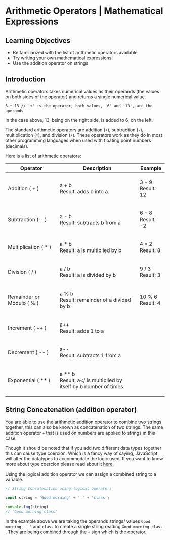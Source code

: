 # Arithmetic Operators | Mathematical Expressions

## Learning Objectives

* Be familiarized with the list of arithmetic operators available
* Try writing your own mathematical expressions!
* Use the addition operator on strings

## Introduction

Arithmetic operators takes numerical values as their operands (the values on both sides of the operator) and returns a single numerical value.

`6 + 13 // '+' is the operator; both values, '6' and '13', are the operands`

In the case above, 13, being on the right side, is added to 6, on the left.

The standard arithmetic operators are addition (`+`), subtraction (`-`), multiplication (`*`), and division (`/`). These operators work as they do in most other programming languages when used with floating point numbers (decimals).

Here is a list of arithmetic operators:

| Operator                  | Description                                                                                                                  | Example                                              |
| ------------------------- | ---------------------------------------------------------------------------------------------------------------------------- | ---------------------------------------------------- |
| Addition ( + )            | <p>a + b<br>Result: adds b into a.</p>                                   | <p>3 + 9<br>Result: 12</p> |
| Subtraction ( - )         | <p>a - b<br>Result: subtracts b from a</p>                                            | <p>6 - 8<br>Result: -2</p> |
| Multiplication ( * )     | <p>a * b<br>Result: a is multiplied by b</p>                                          | <p>4 * 2<br>Result: 8</p>               |
| Division ( / )            | <p>a / b<br>Result: a is divided by b</p>                                             | <p>9 / 3<br>Result: 3</p>  |
| Remainder or Modulo ( % ) | <p>a % b<br>Result: remainder of a divided by b</p>                                   | <p>10 % 6<br>Result: 4</p> |
| Increment ( ++ )          | <p>a++<br>Result: adds 1 to a</p>                                                     |                                                      |
| Decrement ( -- )          | <p>a--<br>Result: subtracts 1 from a</p>                                                           |                                                      |
| Exponential ( ** )      | <p>a ** b<br>Result: a</ is multiplied by itself by b number of times.</p> |                                                      |

## String Concatenation (addition operator)

You are able to use the arithmetic addition operator to combine two strings together, this can also be known as concatenation of two strings. The same addition operator `+`  that is used on numbers are applied to strings in this case.

Though it should be noted that if you add two different data types together this can cause type coercion. Which is a fancy way of saying, JavaScript will alter the datatypes to accommodate the logic used. If you want to know more about type coercion please read about it [here.](https://www.geeksforgeeks.org/what-is-type-coercion-in-javascript/)

Using the logical addition operator we can assign a combined string to a variable.

```javascript
// String Concatenation using logical operators

const string = 'Good morning' + ' ' + 'class';

console.log(string)
// 'Good morning class'

```

In the example above we are taking the operands strings/ values  `Good morning` ,  `' '`   and  `class` to create a single string reading  `Good morning class` . They are being combined through the  `+` sign which is the operator.
